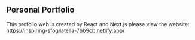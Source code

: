 ## Personal Portfolio

This profolio web is created by React and Next.js please view the website: https://inspiring-sfogliatella-76b9cb.netlify.app/
